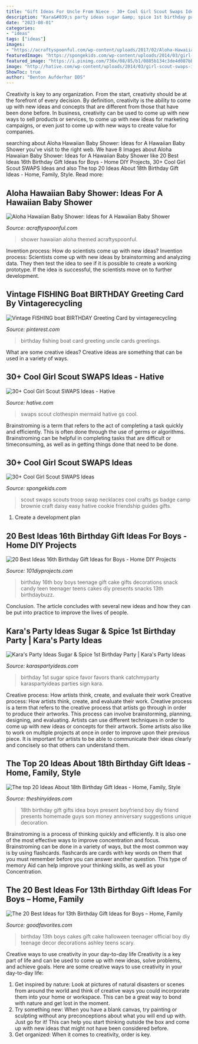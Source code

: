 ```yaml
---
title: "Gift Ideas For Uncle From Niece - 30+ Cool Girl Scout Swaps Ideas"
description: "Kara&#039;s party ideas sugar &amp; spice 1st birthday party"
date: "2023-08-01"
categories:
- "ideas"
tags: ["ideas"]
images:
- "https://acraftyspoonful.com/wp-content/uploads/2017/02/Aloha-Hawaiian-Themed-Baby-Shower-2-646x975.jpg"
featuredImage: "https://spongekids.com/wp-content/uploads/2014/03/girl-scout-swaps-ideas/13-troop-necklaces-girl-scout-swaps.jpg"
featured_image: "https://i.pinimg.com/736x/08/85/b1/0885b134c3de4d087bbc041dbe2f5dde--birthday-greeting-card-birthday-greetings.jpg"
image: "http://hative.com/wp-content/uploads/2014/03/girl-scout-swaps-ideas/32-clothespin-mermaid.jpg"
ShowToc: true
author: "Benton Aufderhar DDS"
---
```



Creativity is key to any organization. From the start, creativity should be at the forefront of every decision. By definition, creativity is the ability to come up with new ideas and concepts that are different from those that have been done before. In business, creativity can be used to come up with new ways to sell products or services, to come up with new ideas for marketing campaigns, or even just to come up with new ways to create value for companies.

	

		
searching about Aloha Hawaiian Baby Shower: Ideas for A Hawaiian Baby Shower you've visit to the right web. We have 8 Images about Aloha Hawaiian Baby Shower: Ideas for A Hawaiian Baby Shower like 20 Best Ideas 16th Birthday Gift Ideas for Boys - Home DIY Projects, 30+ Cool Girl Scout SWAPS Ideas and also The top 20 Ideas About 18th Birthday Gift Ideas - Home, Family, Style. Read more:
		
    
## Aloha Hawaiian Baby Shower: Ideas For A Hawaiian Baby Shower

<img loading=lazy src="https://acraftyspoonful.com/wp-content/uploads/2017/02/Aloha-Hawaiian-Themed-Baby-Shower-2-646x975.jpg" onerror="this.onerror=null;this.src='https://tse1.mm.bing.net/th?id=OIP.ecjyyhQdjxqqlvxR21kJigHaLL&amp;pid=15.1';" alt="Aloha Hawaiian Baby Shower: Ideas for A Hawaiian Baby Shower">

_Source: acraftyspoonful.com_

>shower hawaiian aloha themed acraftyspoonful. 

	

Invention process: How do scientists come up with new ideas?
Invention process: Scientists come up with new ideas by brainstorming and analyzing data. They then test the idea to see if it is possible to create a working prototype. If the idea is successful, the scientists move on to further development.

    
## Vintage FISHING Boat BIRTHDAY Greeting Card By Vintagerecycling

<img loading=lazy src="https://i.pinimg.com/736x/08/85/b1/0885b134c3de4d087bbc041dbe2f5dde--birthday-greeting-card-birthday-greetings.jpg" onerror="this.onerror=null;this.src='https://tse3.mm.bing.net/th?id=OIP.kf3vVP_p8KnDA7BHFymfmwHaJe&amp;pid=15.1';" alt="Vintage FISHING boat BIRTHDAY Greeting Card by vintagerecycling">

_Source: pinterest.com_

>birthday fishing boat card greeting uncle cards greetings. 

	

What are some creative ideas?
Creative ideas are something that can be used in a variety of ways.

    
## 30+ Cool Girl Scout SWAPS Ideas - Hative

<img loading=lazy src="http://hative.com/wp-content/uploads/2014/03/girl-scout-swaps-ideas/32-clothespin-mermaid.jpg" onerror="this.onerror=null;this.src='https://tse2.mm.bing.net/th?id=OIP.kfxyrV1uGkeTEb8ZlFaTdAHaNL&amp;pid=15.1';" alt="30+ Cool Girl Scout SWAPS Ideas - Hative">

_Source: hative.com_

>swaps scout clothespin mermaid hative gs cool. 

	

Brainstroming is a term that refers to the act of completing a task quickly and efficiently. This is often done through the use of germs or algorithms. Brainstroming can be helpful in completing tasks that are difficult or timeconsuming, as well as in getting things done that need to be done.

    
## 30+ Cool Girl Scout SWAPS Ideas

<img loading=lazy src="https://spongekids.com/wp-content/uploads/2014/03/girl-scout-swaps-ideas/13-troop-necklaces-girl-scout-swaps.jpg" onerror="this.onerror=null;this.src='https://tse2.mm.bing.net/th?id=OIP.lG-xGAPb1MoHzTXFi6kv8AHaJ4&amp;pid=15.1';" alt="30+ Cool Girl Scout SWAPS Ideas">

_Source: spongekids.com_

>scout swaps scouts troop swap necklaces cool crafts gs badge camp brownie craft daisy easy hative cookie friendship guides gifts. 

	

1. Create a development plan 

    
## 20 Best Ideas 16th Birthday Gift Ideas For Boys - Home DIY Projects

<img loading=lazy src="https://101diyprojects.com/wp-content/uploads/2019/08/16th-birthday-gift-ideas-for-boys-luxury-best-25-boy-16th-birthday-ideas-on-pinterest-of-16th-birthday-gift-ideas-for-boys.jpg" onerror="this.onerror=null;this.src='https://tse1.mm.bing.net/th?id=OIP.6MRd0ZR1pnxCBj0g_jWScAHaJ3&amp;pid=15.1';" alt="20 Best Ideas 16th Birthday Gift Ideas for Boys - Home DIY Projects">

_Source: 101diyprojects.com_

>birthday 16th boy boys teenage gift cake gifts decorations snack candy teen teenager teens cakes diy presents snacks 13th birthdaybuzz. 

	

Conclusion.
The article concludes with several new ideas and how they can be put into practice to improve the lives of people.

    
## Kara&#039;s Party Ideas Sugar &amp; Spice 1st Birthday Party | Kara&#039;s Party Ideas

<img loading=lazy src="https://karaspartyideas.com/wp-content/uploads/2016/06/Sugar-Spice-1st-Birthday-Party-via-Karas-Party-Ideas-KarasPartyIdeas.com4_.jpeg" onerror="this.onerror=null;this.src='https://tse4.mm.bing.net/th?id=OIP.VsdR9oKnmUuhfYLItg0n_AHaLI&amp;pid=15.1';" alt="Kara&#039;s Party Ideas Sugar &amp; Spice 1st Birthday Party | Kara&#039;s Party Ideas">

_Source: karaspartyideas.com_

>birthday 1st sugar spice favor favors thank catchmyparty karaspartyideas parties sign kara. 

	

Creative process: How artists think, create, and evaluate their work
Creative process: How artists think, create, and evaluate their work.
Creative process is a term that refers to the creative process that artists go through in order to produce their artworks. This process can involve brainstorming, planning, designing, and evaluating. Artists can use different techniques in order to come up with new ideas or concepts for their artwork. Some artists also like to work on multiple projects at once in order to improve upon their previous piece. It is important for artists to be able to communicate their ideas clearly and concisely so that others can understand them.

    
## The Top 20 Ideas About 18th Birthday Gift Ideas - Home, Family, Style

<img loading=lazy src="https://theshinyideas.com/wp-content/uploads/2020/02/18th-birthday-gift-ideas-inspirational-18th-birthday-t-idea-of-18th-birthday-gift-ideas.jpg" onerror="this.onerror=null;this.src='https://tse1.mm.bing.net/th?id=OIP.sGekPoM2jmFuWEPiYCv6HQHaJ4&amp;pid=15.1';" alt="The top 20 Ideas About 18th Birthday Gift Ideas - Home, Family, Style">

_Source: theshinyideas.com_

>18th birthday gift gifts idea boys present boyfriend boy diy friend presents homemade guys son money anniversary suggestions unique decoration. 

	

Brainstroming is a process of thinking quickly and efficiently. It is also one of the most effective ways to improve concentration and focus. Brainstroming can be done in a variety of ways, but the most common way is by using flashcards. flashcards are cards with key words on them that you must remember before you can answer another question. This type of memory Aid can help improve your thinking skills, as well as your Concentration.

    
## The 20 Best Ideas For 13th Birthday Gift Ideas For Boys – Home, Family

<img loading=lazy src="https://goodfavorites.com/wp-content/uploads/2020/02/13th-birthday-gift-ideas-for-boys-fresh-pin-on-ashley-birthday-of-13th-birthday-gift-ideas-for-boys.jpg" onerror="this.onerror=null;this.src='https://tse3.mm.bing.net/th?id=OIP.dwWNmM7Y25CxKE4XZi3CpwHaJ4&amp;pid=15.1';" alt="The 20 Best Ideas for 13th Birthday Gift Ideas for Boys – Home, Family">

_Source: goodfavorites.com_

>birthday 13th boys cakes gift cake halloween teenager official boy diy teenage decor decorations ashley teens scary. 

	

Creative ways to use creativity in your day-to-day life
Creativity is a key part of life and can be used to come up with new ideas, solve problems, and achieve goals. Here are some creative ways to use creativity in your day-to-day life:
1. Get inspired by nature: Look at pictures of natural disasters or scenes from around the world and think of creative ways you could incorporate them into your home or workspace. This can be a great way to bond with nature and get lost in the moment.
2. Try something new: When you have a blank canvas, try painting or sculpting without any preconceptions about what you will end up with. Just go for it! This can help you start thinking outside the box and come up with new ideas that might not have been considered before.
3. Get organized: When it comes to creativity, order is key.


